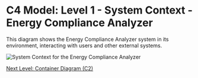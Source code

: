 # C4 Model: Level 1 - System Context - Energy Compliance Analyzer

This diagram shows the Energy Compliance Analyzer system in its environment, interacting with users and other external systems.

![System Context for the Energy Compliance Analyzer](http://www.plantuml.com/plantuml/proxy?cache=no&src=https://raw.githubusercontent.com/limazix/energy-compliance-analyzer/main/docs/plantuml/c1-context-detail.iuml)

[Next Level: Container Diagram (C2)](./c2-containers/index.md)
